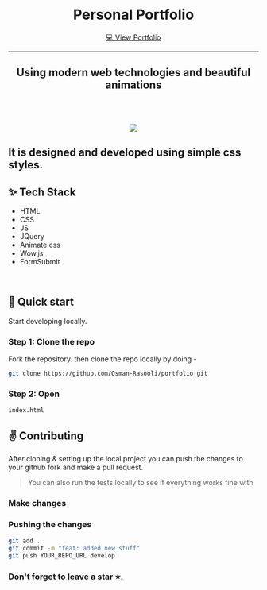
<br />
<br />

<h1 align="center" >Personal Portfolio</h1>
<p align="center"><a href="https://osmanrasooli.netlify.app/" target="_blank" >💻 View Portfolio</a></p>
<hr>
<h2 align="center">Using modern web technologies and beautiful animations</h2>

<br />
<br />

<p align="center">
  <img src="./img/screenshots/screenshot1.png">
  <br />
</p>

## It is designed and developed using simple css styles.

## ✨ Tech Stack
- HTML
- CSS
- JS
- JQuery
- Animate.css
- Wow.js
- FormSubmit

<br>

## :rocket: Quick start

Start developing locally.

### Step 1: Clone the repo
Fork the repository. then clone the repo locally by doing -

```sh
git clone https://github.com/Osman-Rasooli/portfolio.git
```

### Step 2: Open
```
index.html
```

## :v: Contributing

After cloning & setting up the local project you can push the changes to your github fork and make a pull request.

> You can also run the tests locally to see if everything works fine with

### Make changes


### Pushing the changes

```bash
git add .
git commit -m "feat: added new stuff"
git push YOUR_REPO_URL develop
```



### Don't forget to leave a star ⭐.
